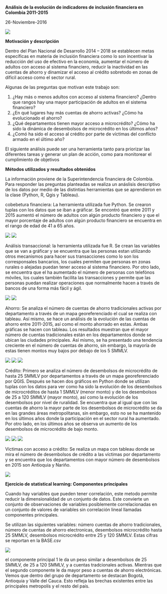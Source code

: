 
**Análisis de la evolución de indicadores de inclusión financiera en Colombia 2011-2015**

26-Noviembre-2016

<img src="Documents/Trabajo final MCPP/Word Cloud.png">

**Motivación y descripción**

Dentro del Plan Nacional de Desarrollo 2014 – 2018 se establecen metas específicas en materia de inclusión financiera 
como lo son incentivar la reducción del uso de efectivo en la economía, aumentar el número de adultos con acceso al
sistema financiero, reducir la inactividad en las cuentas de ahorro y dinamizar el acceso al crédito sobretodo en zonas de díficil acceso como el sector rural.

Algunas de las preguntas que motivan este trabajo son:
1. ¿Hay más o menos adultos con acceso al sistema financiero? ¿Dentro que rangos hay una mayor participación de adultos en el sistema financiero?
2. ¿En qué lugares hay más cuentas de ahorro activas? ¿Cómo ha evolucionado el ahorro?
3. ¿Qué departamentos tienen mayor acceso a microcrédito? ¿Cómo ha sido la dinámica de desembolsos de microcrédito en los últimos años?
4. ¿Comó ha sido el acceso al crédito por parte de víctimas del conflicto armado en el último año?


El siguiente análisis puede ser una herramienta tanto para priorizar las diferentes tareas y generar un plan de acción, como para monitorear el cumplimiento de objetivos 

**Métodos utilizados y resultados obtenidos** 

La información proviene de la Superintendencia financiera de Colombia. Para responder las preguntas planteadas se realiza un anáslisis descriptivo de los datos por medio de las distintias herramientas que se aprendieron en la clase (Python, R, Qgis y Tableau).


cobebetura financiera: La herramienta utilizada fue Python. Se crearon tuplas con los datos que se iban a gráficar. 
Se encontró que entre 2011 y 2015 aumentó el número de adultos con algún producto financiero y que el mayor  porcentaje de adultos con algún producto financiero se encuentra en el rango de edad de 41 a 65 años.

<img src="Documents/Trabajo final MCPP/cobertura.png">

<img src="Documents/Trabajo final MCPP/cobertura_edad.png">

Análisis transaccional: la herramienta utilizada fue R. Se crean las variables que se van a gráficar y se encuentra que las personas estan utilizando otros mecanismos para hacer sus transacciones como lo son los corresponsales bancarios, los cuales permiten que personas en zonas rurales o alejadas puedan tener acceso al sistema financiero. Por otro lado, se encuentra que el ha aumentado el número de personas con telefónos móviles, los cuales también facilita las transacciones y permite que las personas puedan realizar operaciones que normalmente hacen a través de bancos de una forma más fácil y ágil.

<img src="Documents/Trabajo final MCPP/3.png">

<img src="Documents/Trabajo final MCPP/4.png">

Ahorro: Se analiza el número de cuentas de ahorro tradicionales activas por departamento a través de un mapa georeferenciado el cual se realiza con tableau. Así mismo, se hace un análisis de la evolución de las cuentas de ahorro entre 2011-2015, así como el monto ahorrado en estas. Ambas gráficas se hacen con tableau. Los resultados muestran que el mayor número de cuentas tradicionales están en los departamentos donde se ubican las ciudades principales. Así mismo, se ha presentado una tendencia creciente en el número de cuentas de ahorro, sin embargo, la mayoría de estas tienen montos muy bajos por debajo de los 5 SMMLV.

<img src="Documents/Trabajo final MCPP/5.png">

<img src="Documents/Trabajo final MCPP/6.png">

<img src="Documents/Trabajo final MCPP/7.png">

Crédito: Primero se analiza el número de desembolsos de microcrédito de hasta 25 SMMLV por departamentos a través de un mapa georeferenciado por QGIS. Después se hacen dos gráficos en Python donde se utilizan tuplas con los datos para ver como ha sido la evolución de los desembolsos de microcréditos de hasta 1 SMMLV (menor monto) y de los desembolsos de 25 a 120 SMMLV (mayor monto), así como la evolución de los desembolsos por nivel de ruralidad. Se encuentra que al igual que con las cuentas de ahorro la mayor parte de los desembolsos de microcrédito se da en las grandes áreas metropolitanas, sin embargo, esto no se ha mantenido en los últimos años donde la participación en el sector rural ha aumentado. Por otro lado, en los últimos años se observa un aumento de los desembolsos de microcrédito de bajo monto.

<img src="Documents/Trabajo final MCPP/8.png">

<img src="Documents/Trabajo final MCPP/9.png">

<img src="Documents/Trabajo final MCPP/10.png">

Victimas con acceso a crédito: Se realiza un mapa con tableau donde se mira el número de desembolsos de crédito  a las víctimas por departamento y se encuentra que los departamentos con mayor número de desembolsos en 2015 son Antioquia y Nariño. 

<img src="Documents/Trabajo final MCPP/11.png">

**Ejercicio de statistical learning: Componentes principales**

Cuando hay variables que pueden tener correlación, este metodo permite reducir la dimensionalidad de un conjunto de datos. Este convierte un conjunto de observaciones de variables posiblemente correlacionadas en un conjunto de valores de variables sin correlación lineal llamadas componentes principales.



Se utilizan las siguientes variables: número cuentas de ahorro tradicionales, número de cuentas de ahorro electronicas, desembolsos microcrédito hasta 25 SMMLV, desembolsos microcrédito entre 25 y 120 SMMLV. Estas cifras se reportan en la BASE.csv

<img src="Documents/Trabajo final MCPP/12.png">

el componente principal 1 le da un peso similar a desembolsos de 25 SMMLV, de 25 a 120 SMMLV, y a cuentas tradcionales activas. Mientras que el segundo componente le da mayor peso a cuentas de ahorro electrónicas. Vemos que dentro del grupo de departamento se destacan Bogotá, Antioquia y Valle del Cauca. Esto refleja las brechas existentes entre las principales metropolís y el resto del país. 
